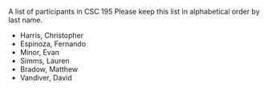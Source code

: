 A list of participants in CSC 195
Please keep this list in alphabetical order by last name.
- Harris, Christopher
- Espinoza, Fernando
- Minor, Evan
- Simms, Lauren
- Bradow, Matthew
- Vandiver, David
